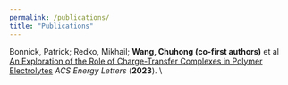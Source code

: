```yaml
---
permalink: /publications/
title: "Publications"
---
```


Bonnick, Patrick; Redko, Mikhail; **Wang, Chuhong (co-first authors)** et al [An Exploration of the Role of Charge-Transfer Complexes in Polymer Electrolytes](https://doi.org/10.1021/acsenergylett.3c01579) *ACS Energy Letters* (**2023**). \
